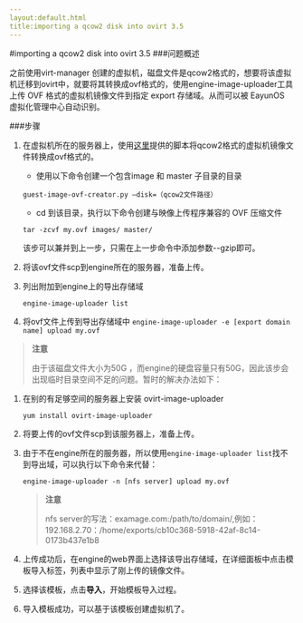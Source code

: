 ```yaml
---
layout:default.html
title:importing a qcow2 disk into ovirt 3.5
---
```


#importing a qcow2 disk into ovirt 3.5
###问题概述

之前使用virt-manager 创建的虚拟机，磁盘文件是qcow2格式的，想要将该虚拟机迁移到ovirt中，就要将其转换成ovf格式的，使用engine-image-uploader工具上传 OVF 格式的虚拟机镜像文件到指定 export 存储域。从而可以被 EayunOS 虚拟化管理中心自动识别。

###步骤
1. 在虚拟机所在的服务器上，使用[这里](./guest-image-ovf-creator.py)提供的脚本将qcow2格式的虚拟机镜像文件转换成ovf格式的。
   
   * 使用以下命令创建一个包含image 和 master 子目录的目录

   `guest-image-ovf-creator.py –disk=（qcow2文件路径）`
   
   * cd 到该目录，执行以下命令创建与映像上传程序兼容的 OVF 压缩文件

   `tar -zcvf my.ovf images/ master/`

   该步可以兼并到上一步，只需在上一步命令中添加参数--gzip即可。

2. 将该ovf文件scp到engine所在的服务器，准备上传。

3. 列出附加到engine上的导出存储域

   `engine-image-uploader list`

4. 将ovf文件上传到导出存储域中
   `engine-image-uploader -e [export domain name] upload my.ovf`

>**注意**
>
>由于该磁盘文件大小为50G ，而engine的硬盘容量只有50G，因此该步会出现临时目录空间不足的问题。暂时的解决办法如下：

1. 在别的有足够空间的服务器上安装 ovirt-image-uploader

   `yum install ovirt-image-uploader`

2. 将要上传的ovf文件scp到该服务器上，准备上传。

3. 由于不在engine所在的服务器，所以使用`engine-image-uploader list`找不到导出域，可以执行以下命令来代替：

   `engine-image-uploader -n [nfs server] upload my.ovf`

   >**注意**
   >
   >nfs server的写法：examage.com:/path/to/domain/<uuid>,例如：192.168.2.70：/home/exports/cb10c368-5918-42af-8c14-0173b437e1b8

4. 上传成功后，在engine的web界面上选择该导出存储域，在详细面板中点击模板导入标签，列表中显示了刚上传的镜像文件。

5. 选择该模板，点击**导入**，开始模板导入过程。

6. 导入模板成功，可以基于该模板创建虚拟机了。

